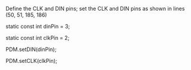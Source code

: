 Define the CLK and DIN pins; set the CLK and DIN pins as shown in lines (50, 51, 185, 186)

static const int dinPin = 3;

static const int clkPin = 2;

PDM.setDIN(dinPin);

PDM.setCLK(clkPin);

